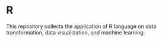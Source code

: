 # R
This repository collects the application of R language on data transformation, data visualization, and machine learning.
